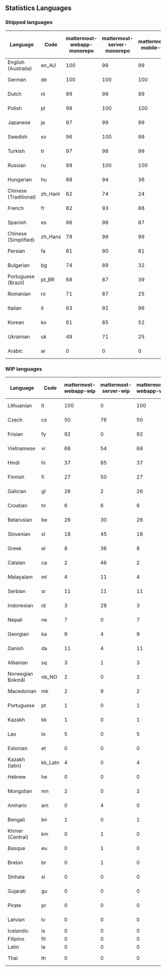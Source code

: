 ## Statistics Languages ##
###  Shipped languages  ###
|Language|Code|mattermost-webapp-monorepo|mattermost-server-monorepo|mattermost-mobile-v2|mattermost-desktop|mattermost-boards-webapp-monorepo|mattermost-playbooks-webapp-monorepo|calls-webapp|Total|Last Modified|
|---|---|---|---|---|---|---|---|---|---|---|
|English (Australia)|en_AU| 100| 99| 99| 100| 100| 99| 0| 99|2023-06-21T10:42:44.408932Z|
|German|de| 100| 100| 100| 100| 100| 100| 100| 99|2023-06-22T12:11:05.001644Z|
|Dutch|nl| 99| 99| 99| 100| 100| 100| 100| 99|2023-06-21T10:42:52.995830Z|
|Polish|pl| 98| 100| 100| 100| 100| 100| 100| 99|2023-06-22T06:07:06.346782Z|
|Japanese|ja| 97| 99| 99| 100| 100| 100| 98| 98|2023-06-21T10:42:50.890109Z|
|Swedish|sv| 96| 100| 99| 100| 100| 100| 0| 98|2023-06-23T10:59:08.705348Z|
|Turkish|tr| 97| 98| 99| 100| 100| 100| 98| 97|2023-06-22T07:55:16.949916Z|
|Russian|ru| 99| 100| 100| 100| 100| 61| 0| 96|2023-06-22T08:32:30.757479Z|
|Hungarian|hu| 88| 94| 36| 94| 94| 81| 0| 87|2023-06-16T11:33:31.887278Z|
|Chinese (Traditional)|zh_Hant| 62| 74| 24| 0| 97| 2| 0| 84|2023-06-16T11:35:55.651641Z|
|French|fr| 82| 93| 88| 91| 98| 27| 60| 82|2023-06-22T12:28:55.160491Z|
|Spanish|es| 86| 96| 87| 93| 48| 0| 30| 81|2023-06-21T10:42:45.343945Z|
|Chinese (Simplified)|zh_Hans| 78| 98| 99| 100| 100| 30| 98| 80|2023-06-21T10:43:01.502279Z|
|Persian|fa| 81| 90| 81| 94| 26| 1| 0| 76|2023-06-21T10:42:46.603178Z|
|Bulgarian|bg| 74| 89| 32| 0| 0| 0| 0| 74|2023-06-16T11:32:35.843428Z|
|Portuguese (Brazil)|pt_BR| 68| 87| 39| 47| 100| 0| 73| 73|2023-06-16T11:34:48.178661Z|
|Romanian|ro| 71| 87| 25| 0| 0| 0| 0| 70|2023-06-16T11:34:56.639971Z|
|Italian|it| 63| 92| 96| 22| 66| 0| 25| 70|2023-06-22T08:31:03.605960Z|
|Korean|ko| 61| 85| 52| 100| 100| 100| 3| 68|2023-06-22T06:19:14.002906Z|
|Ukrainian|uk| 49| 71| 25| 75| 53| 0| 0| 53|2023-06-22T08:32:42.590944Z|
|Arabic|ar| 0| 0| 0| 43| 45| 0| 0| 4|2023-04-07T15:44:05.561803Z|
###  WIP languages  ###
|Language|Code|mattermost-webapp-wip|mattermost-server-wip|mattermost-webapp-wip|mattermost-desktop-wip|Total|Last Modified|
|---|---|---|---|---|---|---|--|
|Lithuanian|lt| 100| 0| 100| 100| 45|2023-04-20T18:20:36.422339Z|
|Czech|cs| 50| 76| 50| 100| 39|2023-06-22T13:05:14.766205Z|
|Frisian|fy| 92| 0| 92| 0| 38|2023-03-30T14:04:28.368728Z|
|Vietnamese|vi| 68| 54| 68| 14| 37|2023-06-16T06:58:19.479522Z|
|Hindi|hi| 37| 85| 37| 0| 30|2023-03-30T14:04:54.856447Z|
|Finnish|fi| 27| 50| 27| 0| 21|2023-03-30T14:04:14.936366Z|
|Galician|gl| 26| 2| 26| 0| 21|2023-02-16T10:53:47.791156Z|
|Croatian|hr| 6| 6| 6| 10| 17|2023-05-29T14:34:22.388149Z|
|Belarusian|be| 26| 30| 26| 9| 17|2023-03-30T14:03:09.873427Z|
|Slovenian|sl| 18| 45| 18| 0| 14|2023-04-06T20:14:58.767028Z|
|Greek|el| 8| 36| 8| 0| 13|2023-03-30T14:03:55.229463Z|
|Catalan|ca| 2| 46| 2| 0| 10|2023-02-22T22:19:51.633986Z|
|Malayalam|ml| 4| 11| 4| 0| 10|2023-04-07T16:10:53.056996Z|
|Serbian|sr| 11| 11| 11| 100| 8|2023-03-30T14:07:25.635161Z|
|Indonesian|id| 3| 28| 3| 0| 8|2023-01-20T12:30:26.132977Z|
|Nepali|ne| 7| 0| 7| 0| 7|2023-03-30T14:06:47.028356Z|
|Georgian|ka| 9| 4| 9| 0| 6|2023-06-23T10:24:23.278468Z|
|Danish|da| 11| 4| 11| 0| 5|2023-02-28T08:17:12.460986Z|
|Albanian|sq| 3| 1| 3| 0| 5|2023-03-30T14:07:18.996586Z|
|Norwegian Bokmål|nb_NO| 2| 0| 2| 0| 3|2023-04-07T15:44:19.938225Z|
|Macedonian|mk| 2| 9| 2| 29| 3|2023-05-05T04:29:07.020368Z|
|Portuguese|pt| 1| 0| 1| 100| 3|2023-05-26T13:13:24.949787Z|
|Kazakh|kk| 1| 0| 1| 0| 2|2023-01-20T12:30:28.434837Z|
|Lao|lo| 5| 0| 5| 0| 2|2023-01-28T03:29:57.636840Z|
|Estonian|et| 0| 0| 0| 0| 1|2022-06-16T11:17:55.844464Z|
|Kazakh (latin)|kk_Latn| 4| 0| 4| 0| 1|2023-01-09T16:04:40.142668Z|
|Hebrew|he| 0| 0| 0| 0| 1|2023-01-20T12:30:24.610278Z|
|Mongolian|mn| 2| 0| 2| 0| 1|2023-02-16T02:00:14.011643Z|
|Amharic|am| 0| 4| 0| 0| 0|2020-07-04T19:22:35.416407Z|
|Bengali|bn| 1| 0| 1| 0| 0|2022-06-18T00:07:36.707192Z|
|Khmer (Central)|km| 0| 1| 0| 0| 0|2022-05-06T14:27:58.323957Z|
|Basque|eu| 0| 1| 0| 0| 0|2021-06-22T14:46:44.626603Z|
|Breton|br| 0| 1| 0| 0| 0|2022-10-20T14:33:30.929526Z|
|Sinhala|si| 0| 0| 0| 0| 0|2022-10-24T11:26:43.423982Z|
|Gujarati|gu| 0| 0| 0| 0| 0|2021-09-27T12:12:04.194601Z|
|Pirate|pr| 0| 0| 0| 0| 0|2022-06-28T08:46:29.046651Z|
|Latvian|lv| 0| 0| 0| 0| 0|2022-12-17T23:24:22.390841Z|
|Icelandic|is| 0| 0| 0| 0| 0||
|Filipino|fil| 0| 0| 0| 0| 0||
|Latin|la| 0| 0| 0| 0| 0||
|Thai|th| 0| 0| 0| 0| 0|2022-05-03T14:48:59.991556Z|
